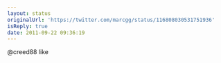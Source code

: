 ```yaml
---
layout: status
originalUrl: 'https://twitter.com/marcgg/status/116808030531751936'
isReply: true
date: 2011-09-22 09:36:19
---
```


@creed88 like
